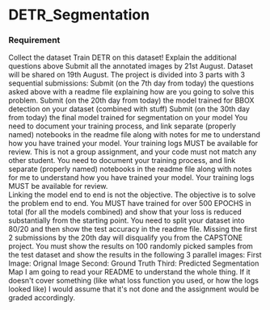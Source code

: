 # DETR_Segmentation

### Requirement

Collect the dataset
Train DETR on this dataset!
Explain the additional questions above
Submit all the annotated images by 21st August. Dataset will be shared on 19th August.
The project is divided into 3 parts with 3 sequential submissions:
Submit (on the 7th day from today)  the questions asked above with a readme file explaining how are you going to solve this problem. 
Submit (on the 20th day from today) the model trained for BBOX detection on your dataset (combined with stuff)
Submit (on the 30th day from today) the final model trained for segmentation on your model
You need to document your training process, and link separate (properly named) notebooks in the readme file along with notes for me to understand how you have trained your model. Your training logs MUST be available for review.
This is not a group assignment, and your code must not match any other student.
You need to document your training process, and link separate (properly named) notebooks in the readme file along with notes for me to understand how you have trained your model. Your training logs MUST be available for review.  
Linking the model end to end is not the objective. The objective is to solve the problem end to end. You MUST have trained for over 500 EPOCHS in total (for all the models combined) and show that your loss is reduced substantially from the starting point.
You need to split your dataset into 80/20 and then show the test accuracy in the readme file.
Missing the first 2 submissions by the 20th day will disqualify you from the CAPSTONE project.
You must show the results on 100 randomly picked samples from the test dataset and show the results in the following 3 parallel images:
First Image: Orignal Image
Second: Ground Truth
Third: Predicted Segmentation Map
I am going to read your README to understand the whole thing. If it doesn't cover something (like what loss function you used, or how the logs looked like) I would assume that it's not done and the assignment would be graded accordingly. 



